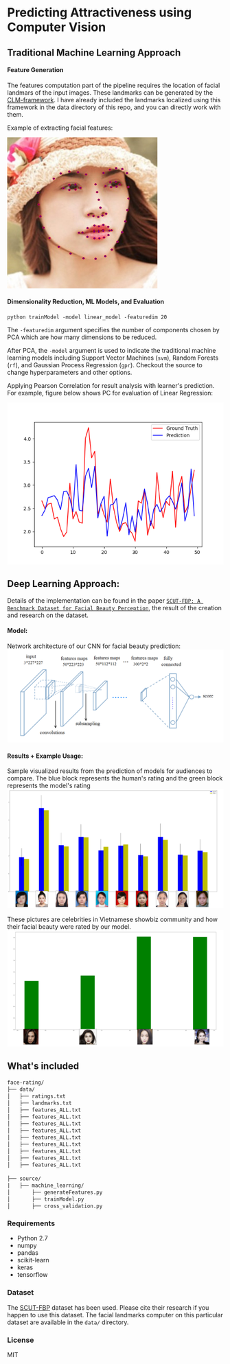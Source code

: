 # Predicting Attractiveness using Computer Vision

## Traditional Machine Learning Approach   

#### Feature Generation
The features computation part of the pipeline requires the location of facial landmars of the input images. These landmarks can be generated by the [CLM-framework](https://github.com/TadasBaltrusaitis/CLM-framework). I have already included the landmarks localized using this framework in the data directory of this repo, and you can directly work with them. 

Example of extracting facial features: 

![](/visuals/out_det_0.jpg)

#### Dimensionality Reduction, ML Models, and Evaluation 

```shell
python trainModel -model linear_model -featuredim 20
```

The `-featuredim` argument specifies the number of components chosen by PCA which are how many dimensions to be reduced. 

After PCA, the `-model` argument is used to indicate the traditional machine learning models including Support Vector Machines (`svm`), Random Forests (`rf`), and Gaussian Process Regression (`gpr`). Checkout the source to change hyperparameters and other options. 

Applying Pearson Correlation for result analysis with learner's prediction. For example, figure below shows PC for evaluation of Linear Regression: 

![](visuals/Figure_1.png)


## Deep Learning Approach:

Details of the implementation can be found in the paper [`SCUT-FBP: A Benchmark Dataset for Facial Beauty Perception`](https://arxiv.org/pdf/1511.02459.pdf), the result of the creation and research on the dataset. 

#### Model:
Network architecture of our CNN for facial beauty prediction:
![](/visuals/Selection_022.png)

#### Results + Example Usage:

Sample visualized results from the prediction of models for audiences to compare. The blue block represents the human's rating and the green block represents the model's rating 
![](/visuals/Selection_023.png)


These pictures are celebrities in Vietnamese showbiz community and how their facial beauty were rated by our model. 
![](/visuals/Selection_025.png)


## What's included

```
face-rating/
├── data/
│   ├── ratings.txt
│   ├── landmarks.txt
│   ├── features_ALL.txt
│   ├── features_ALL.txt
│   ├── features_ALL.txt
│   ├── features_ALL.txt
│   ├── features_ALL.txt
│   ├── features_ALL.txt
│   ├── features_ALL.txt
│   ├── features_ALL.txt
│   ├── features_ALL.txt
	
├── source/
|   ├── machine_learning/    
│       ├── generateFeatures.py
│       ├── trainModel.py
│       ├── cross_validation.py
```

### Requirements
- Python 2.7
- numpy 
- pandas
- scikit-learn
- keras
- tensorflow

### Dataset
The [SCUT-FBP](http://www.hcii-lab.net/data/SCUT-FBP/EN/introduce.html) dataset has been used. Please cite their research if you happen to use this dataset. The facial landmarks computer on this particular dataset are available in the `data/` directory. 

### License
MIT
